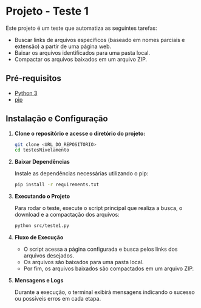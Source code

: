 # Projeto - Teste 1

Este projeto é um teste que automatiza as seguintes tarefas:

- Buscar links de arquivos específicos (baseado em nomes parciais e extensão) a partir de uma página web.
- Baixar os arquivos identificados para uma pasta local.
- Compactar os arquivos baixados em um arquivo ZIP.

## Pré-requisitos

- [Python 3](https://www.python.org/downloads/)
- [pip](https://pip.pypa.io/en/stable/)

## Instalação e Configuração

1. **Clone o repositório e acesse o diretório do projeto:**

    ```bash
    git clone <URL_DO_REPOSITÓRIO>
    cd testesNivelamento
    ```

2. **Baixar Dependências**

    Instale as dependências necessárias utilizando o pip:

    ```bash
    pip install -r requirements.txt
    ```

3. **Executando o Projeto**

    Para rodar o teste, execute o script principal que realiza a busca, o download e a compactação dos arquivos:

    ```bash
    python src/teste1.py
    ```

4. **Fluxo de Execução**

    - O script acessa a página configurada e busca pelos links dos arquivos desejados.
    - Os arquivos são baixados para uma pasta local.
    - Por fim, os arquivos baixados são compactados em um arquivo ZIP.

5. **Mensagens e Logs**

    Durante a execução, o terminal exibirá mensagens indicando o sucesso ou possíveis erros em cada etapa.

